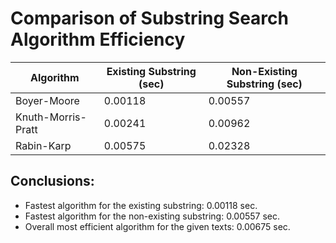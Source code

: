 
# Comparison of Substring Search Algorithm Efficiency

| Algorithm           | Existing Substring (sec) | Non-Existing Substring (sec) |
|---------------------|--------------------------|------------------------------|
| Boyer-Moore         | 0.00118         | 0.00557         |
| Knuth-Morris-Pratt  | 0.00241               | 0.00962              |
| Rabin-Karp          | 0.00575         | 0.02328        |

## Conclusions:
- Fastest algorithm for the existing substring: 0.00118 sec.
- Fastest algorithm for the non-existing substring: 0.00557 sec.
- Overall most efficient algorithm for the given texts: 0.00675 sec.
